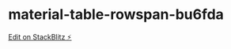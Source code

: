 # material-table-rowspan-bu6fda

[Edit on StackBlitz ⚡️](https://stackblitz.com/edit/material-table-rowspan-bu6fda)